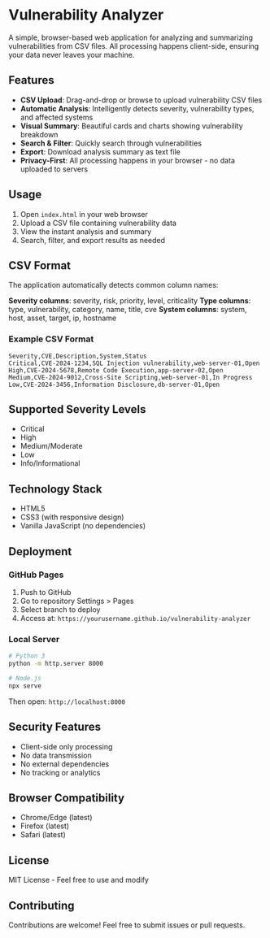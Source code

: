# Vulnerability Analyzer

A simple, browser-based web application for analyzing and summarizing vulnerabilities from CSV files. All processing happens client-side, ensuring your data never leaves your machine.

## Features

- **CSV Upload**: Drag-and-drop or browse to upload vulnerability CSV files
- **Automatic Analysis**: Intelligently detects severity, vulnerability types, and affected systems
- **Visual Summary**: Beautiful cards and charts showing vulnerability breakdown
- **Search & Filter**: Quickly search through vulnerabilities
- **Export**: Download analysis summary as text file
- **Privacy-First**: All processing happens in your browser - no data uploaded to servers

## Usage

1. Open `index.html` in your web browser
2. Upload a CSV file containing vulnerability data
3. View the instant analysis and summary
4. Search, filter, and export results as needed

## CSV Format

The application automatically detects common column names:

**Severity columns**: severity, risk, priority, level, criticality
**Type columns**: type, vulnerability, category, name, title, cve
**System columns**: system, host, asset, target, ip, hostname

### Example CSV Format

```csv
Severity,CVE,Description,System,Status
Critical,CVE-2024-1234,SQL Injection vulnerability,web-server-01,Open
High,CVE-2024-5678,Remote Code Execution,app-server-02,Open
Medium,CVE-2024-9012,Cross-Site Scripting,web-server-01,In Progress
Low,CVE-2024-3456,Information Disclosure,db-server-01,Open
```

## Supported Severity Levels

- Critical
- High
- Medium/Moderate
- Low
- Info/Informational

## Technology Stack

- HTML5
- CSS3 (with responsive design)
- Vanilla JavaScript (no dependencies)

## Deployment

### GitHub Pages
1. Push to GitHub
2. Go to repository Settings > Pages
3. Select branch to deploy
4. Access at: `https://yourusername.github.io/vulnerability-analyzer`

### Local Server
```bash
# Python 3
python -m http.server 8000

# Node.js
npx serve
```

Then open: `http://localhost:8000`

## Security Features

- Client-side only processing
- No data transmission
- No external dependencies
- No tracking or analytics

## Browser Compatibility

- Chrome/Edge (latest)
- Firefox (latest)
- Safari (latest)

## License

MIT License - Feel free to use and modify

## Contributing

Contributions are welcome! Feel free to submit issues or pull requests.
